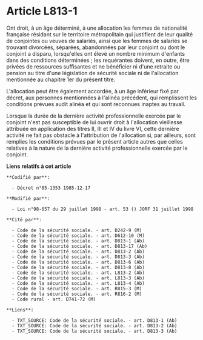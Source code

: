 # Article L813-1

Ont droit, à un âge déterminé, à une allocation les femmes de nationalité française résidant sur le territoire métropolitain
qui justifient de leur qualité de conjointes ou veuves de salariés, ainsi que les femmes de salariés se trouvant divorcées,
séparées, abandonnées par leur conjoint ou dont le conjoint a disparu, lorsqu'elles ont élevé un nombre minimum d'enfants
dans des conditions     déterminées ; les requérantes doivent, en outre, être privées de ressources suffisantes et ne
bénéficier ni d'une retraite ou pension au titre d'une législation de sécurité sociale ni de l'allocation mentionnée au
chapitre 1er du présent titre. 

L'allocation peut être également accordée, à un âge inférieur fixé par décret, aux personnes mentionnées à l'alinéa
précédent, qui remplissent les conditions prévues audit alinéa et qui sont reconnues inaptes au travail. 

Lorsque la durée de la dernière activité professionnelle exercée par le conjoint n'est pas susceptible de lui ouvrir droit à
l'allocation vieillesse attribuée en application des titres II, III et IV du livre VI, cette dernière activité ne fait pas
obstacle à l'attribution de l'allocation si, par ailleurs, sont remplies les conditions prévues par le présent article autres
que celles relatives à la nature de la dernière activité professionnelle exercée par le conjoint.

**Liens relatifs à cet article**

	**Codifié par**:

	  - Décret n°85-1353 1985-12-17

	**Modifié par**:

	  - Loi n°98-657 du 29 juillet 1998 - art. 53 () JORF 31 juillet 1998

	**Cité par**:

	  - Code de la sécurité sociale. - art. D242-9 (M)
	  - Code de la sécurité sociale. - art. D612-10 (M)
	  - Code de la sécurité sociale. - art. D813-1 (Ab)
	  - Code de la sécurité sociale. - art. D813-17 (Ab)
	  - Code de la sécurité sociale. - art. D813-2 (Ab)
	  - Code de la sécurité sociale. - art. D813-3 (Ab)
	  - Code de la sécurité sociale. - art. D813-6 (Ab)
	  - Code de la sécurité sociale. - art. D813-8 (Ab)
	  - Code de la sécurité sociale. - art. L813-2 (Ab)
	  - Code de la sécurité sociale. - art. L813-3 (Ab)
	  - Code de la sécurité sociale. - art. L813-4 (Ab)
	  - Code de la sécurité sociale. - art. R815-3 (M)
	  - Code de la sécurité sociale. - art. R816-2 (M)
	  - Code rural - art. D741-72 (M)

	**Liens**:

	  - TXT_SOURCE: Code de la sécurité sociale. - art. D813-1 (Ab)
	  - TXT_SOURCE: Code de la sécurité sociale. - art. D813-2 (Ab)
	  - TXT_SOURCE: Code de la sécurité sociale. - art. D813-3 (Ab)
